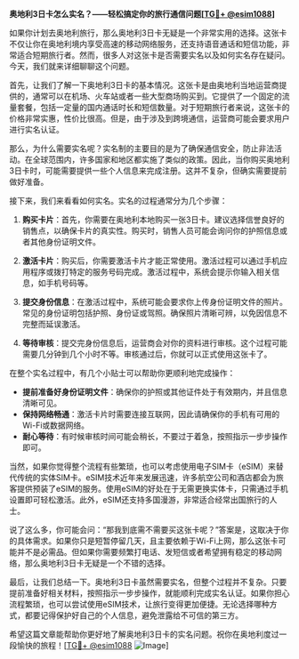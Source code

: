 **奥地利3日卡怎么实名？——轻松搞定你的旅行通信问题[[TG💪+ @esim1088](https://t.me/s/esim1088)]**

如果你计划去奥地利旅行，那么奥地利3日卡无疑是一个非常实用的选择。这张卡不仅让你在奥地利境内享受高速的移动网络服务，还支持语音通话和短信功能，非常适合短期旅行者。然而，很多人对这张卡是否需要实名以及如何实名存在疑问。今天，我们就来详细聊聊这个问题。

首先，让我们了解一下奥地利3日卡的基本情况。这张卡是由奥地利当地运营商提供的，通常可以在机场、火车站或者一些大型商场购买到。它提供了一个固定的流量套餐，包括一定量的国内通话时长和短信数量。对于短期旅行者来说，这张卡的价格非常实惠，性价比很高。但是，由于涉及到跨境通信，运营商可能会要求用户进行实名认证。

那么，为什么需要实名呢？实名制的主要目的是为了确保通信安全，防止非法活动。在全球范围内，许多国家和地区都实施了类似的政策。因此，当你购买奥地利3日卡时，可能需要提供一些个人信息来完成注册。这并不复杂，但确实需要提前做好准备。

接下来，我们来看看如何实名。实名的过程通常分为几个步骤：

1. **购买卡片**：首先，你需要在奥地利本地购买一张3日卡。建议选择信誉良好的销售点，以确保卡片的真实性。购买时，销售人员可能会询问你的护照信息或者其他身份证明文件。

2. **激活卡片**：购买后，你需要激活卡片才能正常使用。激活过程可以通过手机应用程序或拨打特定的服务号码完成。激活过程中，系统会提示你输入相关信息，如手机号码等。

3. **提交身份信息**：在激活过程中，系统可能会要求你上传身份证明文件的照片。常见的身份证明包括护照、身份证或驾照。确保照片清晰可辨，以免因信息不完整而延误激活。

4. **等待审核**：提交完身份信息后，运营商会对你的资料进行审核。这个过程可能需要几分钟到几个小时不等。审核通过后，你就可以正式使用这张卡了。

在整个实名过程中，有几个小贴士可以帮助你更顺利地完成操作：

- **提前准备好身份证明文件**：确保你的护照或其他证件处于有效期内，并且信息清晰可见。
- **保持网络畅通**：激活卡片时需要连接互联网，因此请确保你的手机有可用的Wi-Fi或数据网络。
- **耐心等待**：有时候审核时间可能会稍长，不要过于着急，按照指示一步步操作即可。

当然，如果你觉得整个流程有些繁琐，也可以考虑使用电子SIM卡（eSIM）来替代传统的实体SIM卡。eSIM技术近年来发展迅速，许多航空公司和酒店都会为旅客提供预装了eSIM的服务。使用eSIM的好处在于无需更换实体卡，只需通过手机设置即可轻松激活。此外，eSIM还支持多国漫游，非常适合经常出国旅行的人士。

说了这么多，你可能会问：“那我到底需不需要买这张卡呢？”答案是，这取决于你的具体需求。如果你只是短暂停留几天，且主要依赖于Wi-Fi上网，那么这张卡可能并不是必需品。但如果你需要频繁打电话、发短信或者希望拥有稳定的移动网络，那么奥地利3日卡无疑是一个不错的选择。

最后，让我们总结一下。奥地利3日卡虽然需要实名，但整个过程并不复杂。只要提前准备好相关材料，按照指示一步步操作，就能顺利完成实名认证。如果你担心流程繁琐，也可以尝试使用eSIM技术，让旅行变得更加便捷。无论选择哪种方式，都要记得保护好自己的个人信息，避免泄露给不可信的第三方。

希望这篇文章能帮助你更好地了解奥地利3日卡的实名问题。祝你在奥地利度过一段愉快的旅程！[[TG💪+ @esim1088](https://t.me/s/esim1088) ![Image](https://i.postimg.cc/4NQfJmqS/Snipaste-2025-05-13-00-14-12.png)]